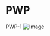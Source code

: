 # PWP
PWP-1
![Image](https://user-images.githubusercontent.com/120339190/218246683-80371b93-5298-46b0-b4e5-c217bc42b327.png)
